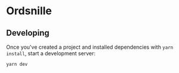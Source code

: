 # Ordsnille

## Developing

Once you've created a project and installed dependencies with `yarn install`, start a development server:

```bash
yarn dev
```
